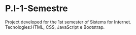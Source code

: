# P.I-1-Semestre

Project developed for the 1st semester of Sistems for Internet.
Tecnologies:HTML, CSS, JavaScript e Bootstrap.
